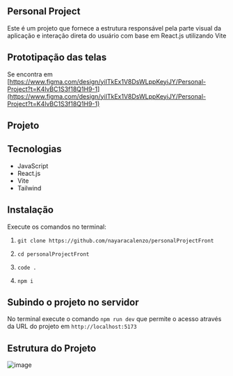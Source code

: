 ## Personal Project

Este é um projeto que fornece a estrutura responsável pela parte visual da aplicação e interação direta do usuário com base em React.js utilizando Vite 

## Prototipação das telas

Se encontra em [https://www.figma.com/design/yiITkEx1V8DsWLppKeyiJY/Personal-Project?t=K4lvBC1S3f18Q1H9-1](https://www.figma.com/design/yiITkEx1V8DsWLppKeyiJY/Personal-Project?t=K4lvBC1S3f18Q1H9-1)

## Projeto 
## Tecnologias

- JavaScript
- React.js
- Vite 
- Tailwind

## Instalação 

Execute os comandos no terminal:

1. `git clone https://github.com/nayaracalenzo/personalProjectFront`

2. `cd personalProjectFront`

3. `code .`

4. `npm i`

## Subindo o projeto no servidor 

No terminal execute o comando `npm run dev` que permite o acesso através da URL do projeto em `http://localhost:5173`

## Estrutura do Projeto

![image](https://github.com/user-attachments/assets/f91a01bc-a01d-4422-bb7b-49af6ec4ba95)

